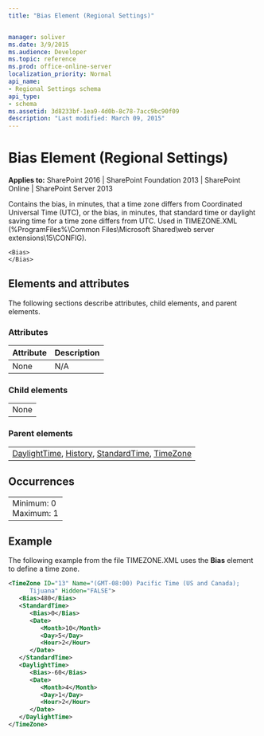 ```yaml
---
title: "Bias Element (Regional Settings)"


manager: soliver
ms.date: 3/9/2015
ms.audience: Developer
ms.topic: reference
ms.prod: office-online-server
localization_priority: Normal
api_name:
- Regional Settings schema
api_type:
- schema
ms.assetid: 3d8233bf-1ea9-4d0b-8c78-7acc9bc90f09
description: "Last modified: March 09, 2015"
---
```


# Bias Element (Regional Settings)

 
  
 **Applies to:** SharePoint 2016 | SharePoint Foundation 2013 | SharePoint Online | SharePoint Server 2013
  
Contains the bias, in minutes, that a time zone differs from Coordinated Universal Time (UTC), or the bias, in minutes, that standard time or daylight saving time for a time zone differs from UTC. Used in TIMEZONE.XML (%ProgramFiles%\Common Files\Microsoft Shared\web server extensions\15\CONFIG).
  
```
<Bias>
</Bias>
```

## Elements and attributes

The following sections describe attributes, child elements, and parent elements.

### Attributes

|**Attribute**|**Description**|
|:-----|:-----|
|None  <br/> |N/A  <br/> |
   
### Child elements

||
|:-----|
|None |
   
### Parent elements

||
|:-----|
|[DaylightTime](daylighttime-element-regional-settings.md), [History](history-element-regional-settings.md), [StandardTime](standardtime-element-regional-settings.md), [TimeZone](timezone-element-regional-settings.md)|
   
## Occurrences

||
|:-----|
|Minimum: 0  <br/> Maximum: 1  <br/> |
   
## Example

The following example from the file TIMEZONE.XML uses the **Bias** element to define a time zone. 
  
```XML
<TimeZone ID="13" Name="(GMT-08:00) Pacific Time (US and Canada); 
      Tijuana" Hidden="FALSE">
   <Bias>480</Bias>
   <StandardTime>
      <Bias>0</Bias>
      <Date>
         <Month>10</Month>
         <Day>5</Day>
         <Hour>2</Hour>
      </Date>
   </StandardTime>
   <DaylightTime>
      <Bias>-60</Bias>
      <Date>
         <Month>4</Month>
         <Day>1</Day>
         <Hour>2</Hour>
      </Date>
   </DaylightTime>
</TimeZone>
```


